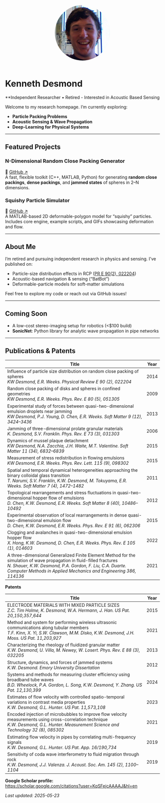 
<div align="center">
  <img 
    src="images/me.png" 
    alt="Kenneth Desmond" 
    style="width:180px; height:180px; object-fit:cover; border-radius:50%; margin-bottom:1rem;"
  />
</div>

# Kenneth Desmond  
**Independent Researcher • Retired - Interested in Acoustic Based Sensing  

Welcome to my research homepage. I’m currently exploring:

- **Particle Packing Problems**  
- **Acoustic Sensing & Wave Propagation**  
- **Deep-Learning for Physical Systems**

---

## Featured Projects

### N-Dimensional Random Close Packing Generator  
🔗 [GitHub ↗](https://github.com/KD-physics/RCPGenerator)  
A fast, flexible toolkit (C++, MATLAB, Python) for generating **random close packings**, **dense packings**, and **jammed states** of spheres in 2–N dimensions.  

### Squishy Particle Simulator  
🔗 [GitHub ↗](https://github.com/KD-physics/Squishy-Particle-Simulator)  
A MATLAB-based 2D deformable-polygon model for “squishy” particles. Includes core engine, example scripts, and GIFs showcasing deformation and flow.  

---

## About Me

I’m retired and pursuing independent research in physics and sensing. I’ve published on:

- Particle-size distribution effects in RCP ([PR E 90(2), 022204](https://doi.org/10.1103/PhysRevE.90.022204))  
- Acoustic-based navigation & sensing (“BatBot”)  
- Deformable-particle models for soft-matter simulations  

Feel free to explore my code or reach out via GitHub issues!

---

## Coming Soon

- A low-cost stereo-imaging setup for robotics (<\$100 build)  
- **SonicNet**: Python library for analytic wave propagation in pipe networks  

---

## Publications & Patents

| Title                                                                                                                                                 | Year |
|-------------------------------------------------------------------------------------------------------------------------------------------------------|:----:|
| Influence of particle size distribution on random close packing of spheres<br>*KW Desmond, E.R. Weeks. Physical Review E 90 (2), 022204*               | 2014 |
| Random close packing of disks and spheres in confined geometries<br>*KW Desmond, E.R. Weeks. Phys. Rev. E 80 (5), 051305*                                 | 2009 |
| Experimental study of forces between quasi-two-dimensional emulsion droplets near jamming<br>*KW Desmond, P.J. Young, D. Chen, E.R. Weeks. Soft Matter 9 (12), 3424–3436* | 2013 |
| Jamming of three-dimensional prolate granular materials<br>*K. Desmond, S.V. Franklin. Phys. Rev. E 73 (3), 031303*                                       | 2006 |
| Dynamics of mussel plaque detachment<br>*KW Desmond, N.A. Zacchia, J.H. Waite, M.T. Valentine. Soft Matter 11 (34), 6832–6839*                           | 2015 |
| Measurement of stress redistribution in flowing emulsions<br>*KW Desmond, E.R. Weeks. Phys. Rev. Lett. 115 (9), 098302*                                    | 2015 |
| Spatial and temporal dynamical heterogeneities approaching the binary colloidal glass transition<br>*T. Narumi, S.V. Franklin, K.W. Desmond, M. Tokuyama, E.R. Weeks. Soft Matter 7 (4), 1472–1482* | 2011 |
| Topological rearrangements and stress fluctuations in quasi-two-dimensional hopper flow of emulsions<br>*D. Chen, K.W. Desmond, E.R. Weeks. Soft Matter 8 (40), 10486–10492* | 2012 |
| Experimental observation of local rearrangements in dense quasi-two-dimensional emulsion flow<br>*D. Chen, K.W. Desmond, E.R. Weeks. Phys. Rev. E 91 (6), 062306* | 2015 |
| Clogging and avalanches in quasi-two-dimensional emulsion hopper flow<br>*X. Hong, K.W. Desmond, D. Chen, E.R. Weeks. Phys. Rev. E 105 (1), 014603*          | 2022 |
| A three-dimensional Generalized Finite Element Method for the simulation of wave propagation in fluid-filled fractures<br>*N. Shauer, K.W. Desmond, P.A. Gordon, F. Liu, C.A. Duarte. Computer Methods in Applied Mechanics and Engineering 386, 114136* | 2021 |

**Patents**

| Title                                                                                                                                                                           | Year |
|---------------------------------------------------------------------------------------------------------------------------------------------------------------------------------|:----:|
| ELECTRODE MATERIALS WITH MIXED PARTICLE SIZES<br>*Z.C. Tim Holme, K. Desmond, W.A. Hermann, J. Han. US Pat. 20,150,357,644*                                                    | 2015 |
| Method and system for performing wireless ultrasonic communications along tubular members<br>*T.F. Kinn, X. Yi, S.W. Clawson, M.M. Disko, K.W. Desmond, J.H. Moss. US Pat. 11,203,927* | 2021 |
| Characterizing the rheology of fluidized granular matter<br>*K.W. Desmond, U. Villa, M. Newey, W. Losert. Phys. Rev. E 88 (3), 032205*                                           | 2013 |
| Structure, dynamics, and forces of jammed systems<br>*K.W. Desmond. Emory University Dissertation*                                                                               | 2012 |
| Systems and methods for measuring cluster efficiency using broadband tube waves<br>*B.D. Wheelock, P.A. Gordon, L. Song, K.W. Desmond, Y. Zhang. US Pat. 12,130,399*           | 2024 |
| Estimates of flow velocity with controlled spatio-temporal variations in contrast media properties<br>*K.W. Desmond, G.L. Hunter. US Pat. 11,573,108*                            | 2023 |
| Encoded injection of microbubbles to improve flow velocity measurements using cross-correlation technique<br>*K.W. Desmond, G.L. Hunter. Measurement Science and Technology 32 (8), 085302* | 2021 |
| Estimating flow velocity in pipes by correlating multi-frequency signals<br>*K.W. Desmond, G.L. Hunter. US Pat. App. 16/190,734*                                               | 2019 |
| Sensitivity of coda wave interferometry to fluid migration through rock<br>*K.W. Desmond, J.J. Valenza. J. Acoust. Soc. Am. 145 (2), 1100–1104*                                  | 2019 |

**Google Scholar profile:**  
https://scholar.google.com/citations?user=KqSFejcAAAAJ&hl=en

*Last updated: 2025-05-23*  

